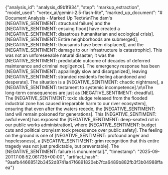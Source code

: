 {"analysis_id": "analysis_d9b1f934", "step": "markup_extraction", "model_used": "vertex_ai/gemini-2.5-flash-lite", "marked_up_document": "# Document Analysis - Marked Up Text\n\nThe dam's [NEGATIVE_SENTIMENT: structural failure] and the [NEGATIVE_SENTIMENT: ensuing flood] have created a [NEGATIVE_SENTIMENT: disastrous humanitarian and ecological crisis]. [NEGATIVE_SENTIMENT: Entire neighborhoods are submerged], [NEGATIVE_SENTIMENT: thousands have been displaced], and the [NEGATIVE_SENTIMENT: damage to our infrastructure is catastrophic]. This was not an unforeseeable natural disaster; it was the [NEGATIVE_SENTIMENT: predictable outcome of decades of deferred maintenance and criminal negligence]. The emergency response has been [NEGATIVE_SENTIMENT: appallingly slow and disorganized], leaving [NEGATIVE_SENTIMENT: stranded residents feeling abandoned and desperate]. The situation is a [NEGATIVE_SENTIMENT: chaotic nightmare], a [NEGATIVE_SENTIMENT: testament to systemic incompetence].\n\nThe long-term consequences are just as [NEGATIVE_SENTIMENT: dreadful]. The [NEGATIVE_SENTIMENT: toxic sludge released from the flooded industrial zone has caused irreparable harm to our river ecosystem], ensuring that even after the waters recede, the [NEGATIVE_SENTIMENT: land will remain poisoned for generations]. This [NEGATIVE_SENTIMENT: awful event] has exposed the [NEGATIVE_SENTIMENT: deep-seated rot in our public works administration], where [NEGATIVE_SENTIMENT: budget cuts and political cronyism took precedence over public safety]. The feeling on the ground is one of [NEGATIVE_SENTIMENT: profound anger and hopelessness], a [NEGATIVE_SENTIMENT: grim recognition that this entire tragedy was not just predictable, but preventable]. The [NEGATIVE_SENTIMENT: failure is monumental].", "timestamp": "2025-09-20T17:08:52.061735+00:00", "artifact_hash": "9aafb44668512b3452d8741a47f6891820eb7fca6489b882fb3f3b04988ffaea"}